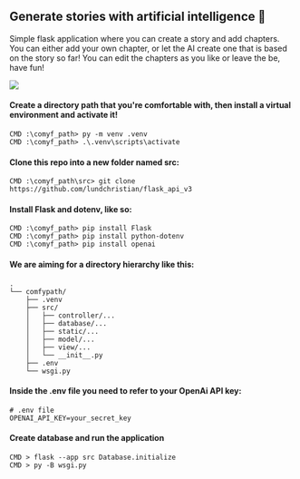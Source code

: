 ## Generate stories with artificial intelligence :space_invader:

Simple flask application where you can create a story and add chapters. You can either add your own chapter, or let the AI create one that is based on the story so far! You can edit the chapters as you like or leave the be, have fun!

![](https://github.com/lundchristian/flask_api_v3/blob/master/GIF.gif)

#### Create a directory path that you're comfortable with, then install a virtual environment and activate it!
    CMD :\comyf_path> py -m venv .venv
    CMD :\comyf_path> .\.venv\scripts\activate

#### Clone this repo into a new folder named src:
    CMD :\comyf_path\src> git clone https://github.com/lundchristian/flask_api_v3

#### Install Flask and dotenv, like so:
    CMD :\comyf_path> pip install Flask
    CMD :\comyf_path> pip install python-dotenv
    CMD :\comyf_path> pip install openai

#### We are aiming for a directory hierarchy like this:
    .
    └── comfypath/
        ├── .venv
        ├── src/
        │   ├── controller/...
        │   ├── database/...
        │   ├── static/...
        │   ├── model/...
        │   ├── view/...
        │   └── __init__.py
        ├── .env
        └── wsgi.py

#### Inside the .env file you need to refer to your OpenAi API key:
    # .env file
    OPENAI_API_KEY=your_secret_key

#### Create database and run the application
    CMD > flask --app src Database.initialize
    CMD > py -B wsgi.py
